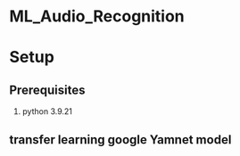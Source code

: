 # ML_Audio_Recognition


# Setup

## Prerequisites
1. python 3.9.21

## transfer learning google Yamnet model
